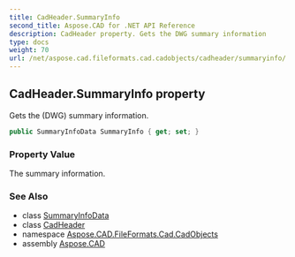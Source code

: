 ```yaml
---
title: CadHeader.SummaryInfo
second_title: Aspose.CAD for .NET API Reference
description: CadHeader property. Gets the DWG summary information
type: docs
weight: 70
url: /net/aspose.cad.fileformats.cad.cadobjects/cadheader/summaryinfo/
---
```

## CadHeader.SummaryInfo property

Gets the (DWG) summary information.

```csharp
public SummaryInfoData SummaryInfo { get; set; }
```

### Property Value

The summary information.

### See Also

* class [SummaryInfoData](../../../aspose.cad.fileformats.cad.dwg.summaryinfo/summaryinfodata/)
* class [CadHeader](../)
* namespace [Aspose.CAD.FileFormats.Cad.CadObjects](../../cadheader/)
* assembly [Aspose.CAD](../../../)


